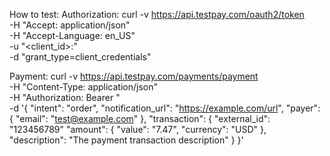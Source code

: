 How to test:
Authorization:
curl -v https://api.testpay.com/oauth2/token \
-H "Accept: application/json" \
-H "Accept-Language: en_US" \
-u "<client_id>:<secret>" \
-d "grant_type=client_credentials"
  
Payment:
curl -v https://api.testpay.com/payments/payment \
-H "Content-Type: application/json" \
-H "Authorization: Bearer <Access-Token>" \
-d '{
"intent": "order",
"notification_url": "https://example.com/url",
"payer": {
"email": "test@example.com"
},
"transaction": {
"external_id": "123456789"
"amount": {
"value": "7.47",
"currency": "USD"
},
"description": "The payment transaction description"
}
}'
